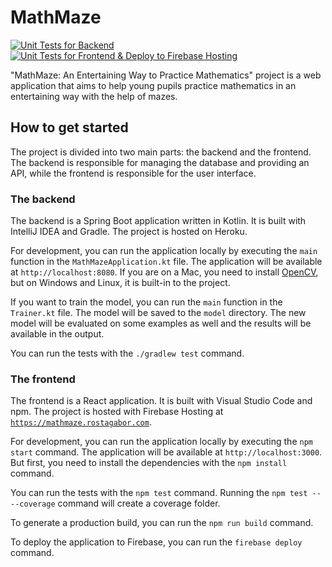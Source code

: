 # MathMaze

[![Unit Tests for Backend](https://github.com/gaborrosta/MathMaze/actions/workflows/backend.yml/badge.svg)](https://github.com/gaborrosta/MathMaze/actions/workflows/backend.yml)
[![Unit Tests for Frontend & Deploy to Firebase Hosting](https://github.com/gaborrosta/MathMaze/actions/workflows/frontend.yml/badge.svg)](https://github.com/gaborrosta/MathMaze/actions/workflows/frontend.yml)

"MathMaze: An Entertaining Way to Practice Mathematics" project is a web application that aims to help young pupils practice mathematics in an entertaining way with the help of mazes.

## How to get started

The project is divided into two main parts: the backend and the frontend. The backend is responsible for managing the database and providing an API, while the frontend is responsible for the user interface.

### The backend

The backend is a Spring Boot application written in Kotlin. It is built with IntelliJ IDEA and Gradle. The project is hosted on Heroku.

For development, you can run the application locally by executing the `main` function in the `MathMazeApplication.kt` file. The application will be available at `http://localhost:8080`. If you are on a Mac, you need to install [OpenCV](https://opencv.org/), but on Windows and Linux, it is built-in to the project.

If you want to train the model, you can run the `main` function in the `Trainer.kt` file. The model will be saved to the `model` directory. The new model will be evaluated on some examples as well and the results will be available in the output.

You can run the tests with the `./gradlew test` command.

### The frontend

The frontend is a React application. It is built with Visual Studio Code and npm. The project is hosted with Firebase Hosting at [`https://mathmaze.rostagabor.com`](https://mathmaze.rostagabor.com).

For development, you can run the application locally by executing the `npm start` command. The application will be available at `http://localhost:3000`. But first, you need to install the dependencies with the `npm install` command.

You can run the tests with the `npm test` command. Running the `npm test -- --coverage` command will create a coverage folder.

To generate a production build, you can run the `npm run build` command.

To deploy the application to Firebase, you can run the `firebase deploy` command.
